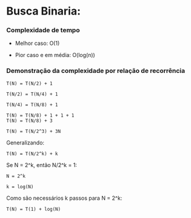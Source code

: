 # Busca Binaria:

### Complexidade de tempo

- Melhor caso: O(1)

- Pior caso e em média: O(log(n))

### Demonstração da complexidade por relação de recorrência

```
T(N) = T(N/2) + 1

T(N/2) = T(N/4) + 1

T(N/4) = T(N/8) + 1

T(N) = T(N/8) + 1 + 1 + 1
T(N) = T(N/8) + 3

T(N) = T(N/2^3) + 3N
```

Generalizando:

```
T(N) = T(N/2^k) + k
```

Se N = 2^k, então N/2^k = 1:

```
N = 2^k

k = log(N)
```

Como são necessários k passos para N = 2^k:

```
T(N) = T(1) + log(N)
```

